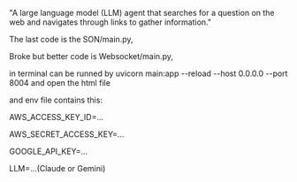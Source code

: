 "A large language model (LLM) agent that searches for a question on the web and navigates through links to gather information."

The last code is the SON/main.py,

Broke but better code is Websocket/main.py,

in terminal can be runned by uvicorn main:app --reload --host 0.0.0.0 --port 8004 and open the html file

and env file contains this:

AWS_ACCESS_KEY_ID=...

AWS_SECRET_ACCESS_KEY=...

GOOGLE_API_KEY=...

LLM=...(Claude or Gemini)
